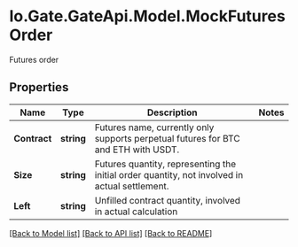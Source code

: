 
# Io.Gate.GateApi.Model.MockFuturesOrder

Futures order

## Properties

Name | Type | Description | Notes
------------ | ------------- | ------------- | -------------
**Contract** | **string** | Futures name, currently only supports perpetual futures for BTC and ETH with USDT. | 
**Size** | **string** | Futures quantity, representing the initial order quantity, not involved in actual settlement. | 
**Left** | **string** | Unfilled contract quantity, involved in actual calculation | 

[[Back to Model list]](../README.md#documentation-for-models)
[[Back to API list]](../README.md#documentation-for-api-endpoints)
[[Back to README]](../README.md)

